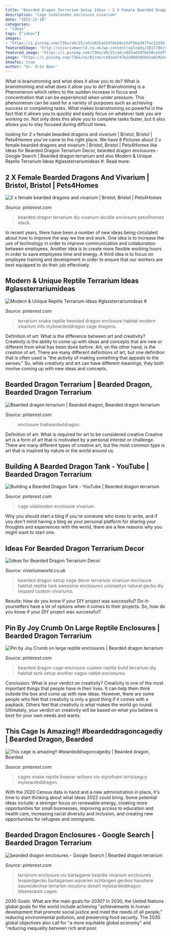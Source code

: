 ```yaml
---
title: "Bearded Dragon Terrarium Setup Ideas ~ 2 X Female Bearded Dragons And Vivarium"
description: "Cage vidalondon enclosure vivarium"
date: "2022-12-10"
categories:
- "ideas"
tags: ["ideas"]
images:
- "https://i.pinimg.com/736x/a9/25/ad/a925ad34f8e50ce5df9ba347fac2135b.jpg"
featuredImage: "http://vivariumworld.co.uk/wp-content/uploads/2017/04/decor.jpg"
featured_image: "https://i.pinimg.com/736x/a9/25/ad/a925ad34f8e50ce5df9ba347fac2135b.jpg"
image: "https://i.pinimg.com/736x/ce/82/ee/ce82ee747b2a9083d5b41a8292eec859.jpg"
ShowToc: true
author: "Dr. Orin Beer"
---
```



What is brainstroming and what does it allow you to do?
What is brainstroming and what does it allow you to do? Brainstroming is a Phenomenon which refers to the sudden increase in focus and concentration that can be experienced when under pressure. This phenomenon can be used for a variety of purposes such as achieving success or completing tasks. What makes brainstroming so powerful is the fact that it allows you to quickly and easily focus on whatever task you are working on. Not only does this allow you to complete tasks faster, but it also allows you to stay focused during difficult times.

	

		
looking for 2 x female bearded dragons and vivarium | Bristol, Bristol | Pets4Homes you've came to the right place. We have 8 Pictures about 2 x female bearded dragons and vivarium | Bristol, Bristol | Pets4Homes like Ideas for Bearded Dragon Terrarium Decor, bearded dragon enclosures - Google Search | Bearded dragon terrarium and also Modern &amp; Unique Reptile Terrarium Ideas #glassterrariumideas #. Read more:
		
    
## 2 X Female Bearded Dragons And Vivarium | Bristol, Bristol | Pets4Homes

<img loading=lazy src="https://i.pinimg.com/736x/6e/68/08/6e68083785765b12ac8b779fa2c8722e.jpg" onerror="this.onerror=null;this.src='https://tse3.mm.bing.net/th?id=OIP._vxKDPPUMDLM7ENDbK7suwAAAA&amp;pid=15.1';" alt="2 x female bearded dragons and vivarium | Bristol, Bristol | Pets4Homes">

_Source: pinterest.com_

>bearded dragon terrarium diy vivarium double enclosure pets4homes stack. 

	

In recent years, there have been a number of new ideas being circulated about how to improve the way we live and work. One idea is to increase the use of technology in order to improve communication and collaboration between employees. Another idea is to create more flexible working hours in order to save employees time and energy. A third idea is to focus on employee training and development in order to ensure that our workers are best equipped to do their job effectively.

    
## Modern &amp; Unique Reptile Terrarium Ideas #glassterrariumideas #

<img loading=lazy src="https://i.pinimg.com/736x/ce/82/ee/ce82ee747b2a9083d5b41a8292eec859.jpg" onerror="this.onerror=null;this.src='https://tse2.mm.bing.net/th?id=OIP.ZcGr4BsCqugXG6UBbP9EBAHaJ3&amp;pid=15.1';" alt="Modern &amp; Unique Reptile Terrarium Ideas #glassterrariumideas #">

_Source: pinterest.com_

>terrarium snake reptile bearded dragon enclosure habitat modern vivarium info mybeardeddragon cage dragons. 

	

Definition of art: What is the difference between art and creativity?
Creativity is the ability to come up with ideas and concepts that are new or different from what has been done before. Art, on the other hand, is the creation of art. There are many different definitions of art, but one definition that is often used is "the activity of making something that appeals to the senses." So, while creativity and art can have different meanings, they both involve coming up with new ideas and concepts.

    
## Bearded Dragon Terrarium | Bearded Dragon, Bearded Dragon Terrarium

<img loading=lazy src="https://i.pinimg.com/736x/e6/1d/bc/e61dbcd5b52e5e1b73735d70f0853f0c.jpg" onerror="this.onerror=null;this.src='https://tse3.mm.bing.net/th?id=OIP.V3NSXjuBXk9vyhhZjIVKYAHaFj&amp;pid=15.1';" alt="Bearded dragon terrarium | Bearded dragon, Bearded dragon terrarium">

_Source: pinterest.com_

>enclosure thebeardeddragon. 

	

Definition of art: What is required for art to be considered creative
Creative art is a form of art that is motivated by a personal interest or challenge. There are many different types of creative art, but the most common type is art that is inspired by nature or the world around us.

    
## Building A Bearded Dragon Tank - YouTube | Bearded Dragon Terrarium

<img loading=lazy src="https://i.pinimg.com/736x/f2/ce/35/f2ce3593b0e385f9735266f87522ee3f.jpg" onerror="this.onerror=null;this.src='https://tse3.mm.bing.net/th?id=OIP.XpAUQk8Lv_jxjQVRl-W4DwHaEK&amp;pid=15.1';" alt="Building a Bearded Dragon Tank - YouTube | Bearded dragon terrarium">

_Source: pinterest.com_

>cage vidalondon enclosure vivarium. 

	

Why you should start a blog
If you're someone who loves to write, and if you don't mind having a blog as your personal platform for sharing your thoughts and experiences with the world, there are a few reasons why you might want to start one.

    
## Ideas For Bearded Dragon Terrarium Decor

<img loading=lazy src="http://vivariumworld.co.uk/wp-content/uploads/2017/04/decor.jpg" onerror="this.onerror=null;this.src='https://tse4.mm.bing.net/th?id=OIP.Ep_EVDN2mGb8iImzLhtU7wHaD8&amp;pid=15.1';" alt="Ideas for Bearded Dragon Terrarium Decor">

_Source: vivariumworld.co.uk_

>bearded dragon setup cage decor terrarium vivarium enclosure habitat reptile tank awesome enclosures uromastyx natural gecko diy leopard custom vivariums. 

	

Results: How do you know if your DIY project was successful?
Do-it-yourselfers have a lot of options when it comes to their projects. So, how do you know if your DIY project was successful?

    
## Pin By Joy Crumb On Large Reptile Enclosures | Bearded Dragon Terrarium

<img loading=lazy src="https://i.pinimg.com/originals/83/f6/9f/83f69f1a8f2b2fa5d68d7be453b45628.jpg" onerror="this.onerror=null;this.src='https://tse1.mm.bing.net/th?id=OIP.0-c42vPyuW0L5tvMH2z-vgHaFj&amp;pid=15.1';" alt="Pin by Joy Crumb on large reptile enclosures | Bearded dragon terrarium">

_Source: pinterest.com_

>bearded dragon cage enclosure custom reptile build terrarium diy habitat tank setup another cages rabbit enclosures. 

	

Conclusion: What is your verdict on creativity?
Creativity is one of the most important things that people have in their lives. It can help them think outside the box and come up with new ideas. However, there are some people who feel that creativity is only a good thing if it comes with a payback. Others feel that creativity is what makes the world go round. Ultimately, your verdict on creativity will be based on what you believe is best for your own needs and wants.

    
## This Cage Is Amazing!! #beardeddragoncagediy | Bearded Dragon, Bearded

<img loading=lazy src="https://i.pinimg.com/originals/9b/6a/79/9b6a799d9cb3690103520e55b02e6916.jpg" onerror="this.onerror=null;this.src='https://tse3.mm.bing.net/th?id=OIP.nfvr_7AF1sZHKBE0pQ1ZkAHaJ4&amp;pid=15.1';" alt="This cage is amazing!! #beardeddragoncagediy | Bearded dragon, Bearded">

_Source: pinterest.com_

>cages snake reptile bowser willows viv styrofoam tortoiseguy mybeardeddragon. 

	

With the 2020 Census data in hand and a new administration in place, it's time to start thinking about what ideas 2022 could bring. Some potential ideas include: a stronger focus on renewable energy, creating more opportunities for small businesses, improving access to education and health care, increasing racial diversity and inclusion, and creating new opportunities for refugees and immigrants.

    
## Bearded Dragon Enclosures - Google Search | Bearded Dragon Terrarium

<img loading=lazy src="https://i.pinimg.com/736x/a9/25/ad/a925ad34f8e50ce5df9ba347fac2135b.jpg" onerror="this.onerror=null;this.src='https://tse3.mm.bing.net/th?id=OIP.t3MjlAXcZmJ87juwGU7S6QHaFb&amp;pid=15.1';" alt="bearded dragon enclosures - Google Search | Bearded dragon terrarium">

_Source: pinterest.com_

>terrarium enclosure viv bartagame beardie vivarium enclosures leopardgecko bartagamen aquarien schlangen geckos haustiere zauneidechse terrarien moutons desert mybeardeddragon lebensraum cages. 

	

2030 Goals: What are the main goals for 2030?
In 2030, the United Nations global goals for the world include achieving "achievements in human development that promote social justice and meet the needs of all people," reducing environmental pollution, and preserving food security. The 2030 global objectives also call for "a more equitable global economy" and "reducing inequality between rich and poor.


